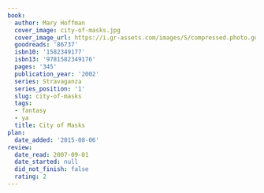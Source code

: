 ```yaml
---
book:
  author: Mary Hoffman
  cover_image: city-of-masks.jpg
  cover_image_url: https://i.gr-assets.com/images/S/compressed.photo.goodreads.com/books/1294870497l/86737._SX98_.jpg
  goodreads: '86737'
  isbn10: '1582349177'
  isbn13: '9781582349176'
  pages: '345'
  publication_year: '2002'
  series: Stravaganza
  series_position: '1'
  slug: city-of-masks
  tags:
  - fantasy
  - ya
  title: City of Masks
plan:
  date_added: '2015-08-06'
review:
  date_read: 2007-09-01
  date_started: null
  did_not_finish: false
  rating: 2
---
```

